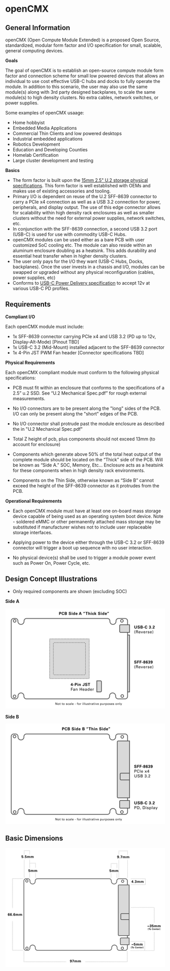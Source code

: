 # openCMX

## General Information

openCMX (Open Compute Module Extended) is a proposed Open Source, standardized, modular form factor and I/O specification for small, scalable, general computing devices.

**Goals**

The goal of openCMX is to establish an open-source compute module form factor and connection scheme for small low powered devices that allows an individual to use cost effective USB-C hubs and docks to fully operate the module. In addition to this scenario, the user may also use the same module(s) along with 3rd party designed backplanes, to scale the same module(s) to high density clusters. No extra cables, network switches, or power supplies. 

Some examples of openCMX usaage:

- Home hobbyist
- Embedded Media Applications
- Commercial Thin Clients and low powered desktops
- Industrial embedded applications
- Robotics Development
- Education and Developing Counties
- Homelab Certification
- Large cluster development and testing

**Basics**

- The form factor is built upon the [15mm 2.5" U.2 storage physical specifications](https://www.snia.org/forums/cmsi/knowledge/formfactors#u2). This form factor is well established with OEMs and makes use of existing accessories and tooling. 
- Primary I/O is dependent on reuse of the U.2 SFF-8639 connector to carry a PCIe x4 connection as well as a USB 3.2 connection for power, peripherals, and display output. The use of this edge connector allows for scalability within high density rack enclosures as well as smaller clusters without the need for external power supplies, network switches, etc. 
- In conjunction with the SFF-8639 connection, a second USB 3.2 port (USB-C) is used for use with commodity USB-C Hubs. 
- openCMX modules can be used either as a bare PCB with user customized SoC cooling etc. The module can also reside within an aluminum enclosure doubling as a heatsink. This adds durability and essential heat transfer when in higher density clusters. 
- The user only pays for the I/O they want (USB-C Hubs, Docks, backplanes). Once the user invests in a chassis and I/O, modules can be swapped or upgraded without any physical reconfiguration (cables, power supplies, etc)
- Conforms to [USB-C Power Delivery specification](https://www.usb.org/document-library/usb-power-delivery) to accept 12v at various USB-C PD profiles. 

## Requirements

**Compliant I/O**

Each openCMX module must include:

- 1x SFF-8639 connector carrying PCIe x4 and USB 3.2 (PD up to 12v, Display-Alt-Mode) [Pinout TBD]
- 1x USB-C 3.2 (Mid-Mount) installed adjacent to the SFF-8639 connector
- 1x 4-Pin JST PWM Fan header [Connector specifications TBD]

**Physical Requirements**

Each openCMX compliant module must conform to the following physical specifications:

- PCB must fit within an enclosure that conforms to the specifications of a 2.5” u.2 SSD. See “U.2 Mechanical Spec.pdf” for rough external measurements.

- No I/O connectors are to be present along the "long" sides of the PCB. I/O can only be present along the "short" edges of the PCB.

- No I/O connector shall protrude past the module enclosure as described the in "U.2 Mechanical Spec.pdf"

- Total Z height of pcb, plus components should not exceed 13mm (to account for enclosure)

 - Components which generate above 50% of the total heat output of the complete module should be located on the “Thick” side of the PCB. Will be known as “Side A.” SOC, Memory, Etc… Enclosure acts as a heatsink for these components when in high density rack environments.

- Components on the Thin Side, otherwise known as “Side B” cannot exceed the height of the SFF-8639 connector as it protrudes from the PCB. 

**Operational Requirements**

- Each openCMX module must have at least one on-board mass storage device capable of being used as an operating system boot device. Note - soldered eMMC or other permanently attached mass storage may be substituted if manufacturer wishes not to include user replaceable storage interfaces.  

- Applying power to the device either through the USB-C 3.2 or SFF-8639 connector will trigger a boot up sequence with no user interaction. 

- No physical device(s) shall be used to trigger a module power event such as Power On, Power Cycle, etc. 

## Design Concept Illustrations
- Only required components are shown (excluding SOC)
  
**Side A**

![opencmx](https://github.com/dontthroworanges/opencmx/blob/main/openCMX_SideA.png)

**Side B**

![opencmx](https://github.com/dontthroworanges/opencmx/blob/main/openCMX_SideB.png)

## Basic Dimensions

![opencmx](https://github.com/dontthroworanges/opencmx/blob/main/openCMX_BasicDimensions.png)

